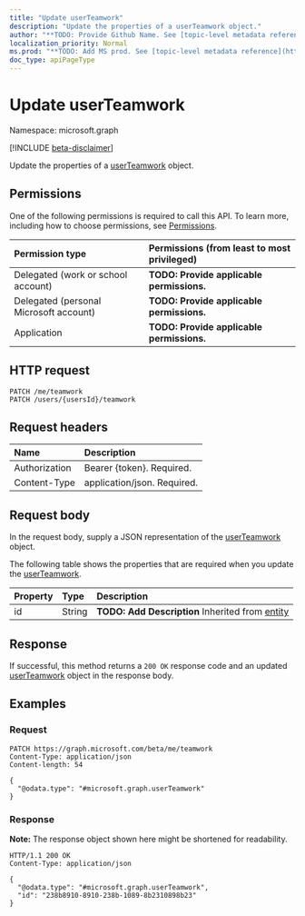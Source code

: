 ```yaml
---
title: "Update userTeamwork"
description: "Update the properties of a userTeamwork object."
author: "**TODO: Provide Github Name. See [topic-level metadata reference](https://msgo.azurewebsites.net/add/document/guidelines/metadata.html#topic-level-metadata)**"
localization_priority: Normal
ms.prod: "**TODO: Add MS prod. See [topic-level metadata reference](https://msgo.azurewebsites.net/add/document/guidelines/metadata.html#topic-level-metadata)**"
doc_type: apiPageType
---
```


# Update userTeamwork
Namespace: microsoft.graph

[!INCLUDE [beta-disclaimer](../../includes/beta-disclaimer.md)]

Update the properties of a [userTeamwork](../resources/userteamwork.md) object.

## Permissions
One of the following permissions is required to call this API. To learn more, including how to choose permissions, see [Permissions](/graph/permissions-reference).

|Permission type|Permissions (from least to most privileged)|
|:---|:---|
|Delegated (work or school account)|**TODO: Provide applicable permissions.**|
|Delegated (personal Microsoft account)|**TODO: Provide applicable permissions.**|
|Application|**TODO: Provide applicable permissions.**|

## HTTP request

<!-- {
  "blockType": "ignored"
}
-->
``` http
PATCH /me/teamwork
PATCH /users/{usersId}/teamwork
```

## Request headers
|Name|Description|
|:---|:---|
|Authorization|Bearer {token}. Required.|
|Content-Type|application/json. Required.|

## Request body
In the request body, supply a JSON representation of the [userTeamwork](../resources/userteamwork.md) object.

The following table shows the properties that are required when you update the [userTeamwork](../resources/userteamwork.md).

|Property|Type|Description|
|:---|:---|:---|
|id|String|**TODO: Add Description** Inherited from [entity](../resources/entity.md)|



## Response

If successful, this method returns a `200 OK` response code and an updated [userTeamwork](../resources/userteamwork.md) object in the response body.

## Examples

### Request
<!-- {
  "blockType": "request",
  "name": "update_userteamwork"
}
-->
``` http
PATCH https://graph.microsoft.com/beta/me/teamwork
Content-Type: application/json
Content-length: 54

{
  "@odata.type": "#microsoft.graph.userTeamwork"
}
```


### Response
**Note:** The response object shown here might be shortened for readability.
<!-- {
  "blockType": "response",
  "truncated": true
}
-->
``` http
HTTP/1.1 200 OK
Content-Type: application/json

{
  "@odata.type": "#microsoft.graph.userTeamwork",
  "id": "238b8910-8910-238b-1089-8b2310898b23"
}
```

